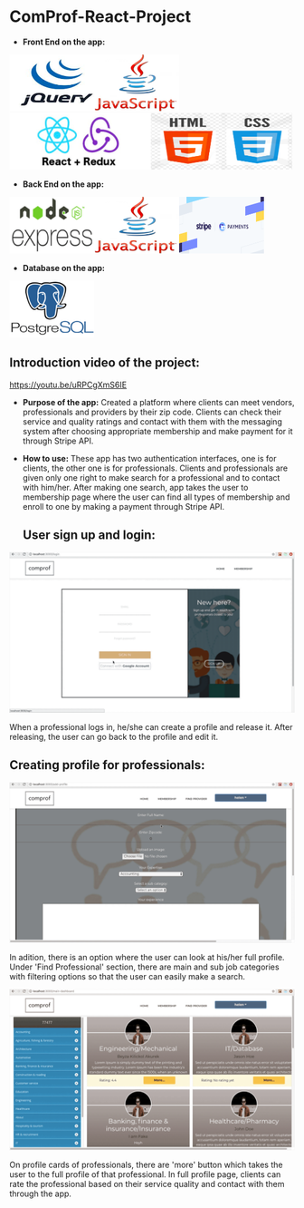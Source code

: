 # ComProf-React-Project
* **Front End on the app:**
<div><img src="jQuery.png" height="100px" width="150px"><img src="js.png" height="100px" width="150px"><img src="reactredux.png" height="100px" width="250px"><img src="htmlcss.png" height="100px" width="250px"></div>

* **Back End on the app:**
<div><img src="nodeexpress.png" height="100px" width="150px"><img src="js.png" height="100px" width="150px"><img src="stripe.png" height="100px" width="150px"></div>

* **Database on the app:**
<img src="postgres.png" height="100px" width="150px">

## Introduction video of the project: 
https://youtu.be/uRPCgXmS6IE

* **Purpose of the app:** 
   Created a platform where clients can meet vendors, professionals and providers by their zip code. Clients can
check their service and quality ratings and contact with them with the messaging system after choosing appropriate membership and make payment for it through Stripe API.
* **How to use:**
   These app has two authentication interfaces, one is for clients, the other one is for professionals. Clients and professionals are given only one right to make search for a professional and to contact with him/her. After making one search, app takes the user to membership page where the user can find all types of membership and enroll to one by making a payment through Stripe API. <br/>
   
   ## User sign up and login: 
![](signup.gif)

   When a professional logs in, he/she can create a profile and release it. After releasing, the user can go back to the profile and edit it. 
   ## Creating profile for professionals: 
![](profile.gif)

   In adition, there is an option where the user can look at his/her full profile. Under 'Find Professional' section, there are main and sub job categories with filtering options so that the user can easily make a search. 
   
   ![](filtering.gif)
   
   On profile cards of professionals, there are 'more' button which takes the user to the full profile of that professional. In full profile page, clients can rate the professional based on their service quality and contact with them through the app. 









